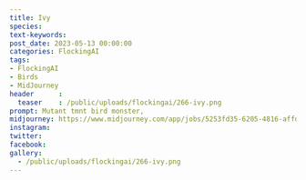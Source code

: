 ```yaml
---
title: Ivy
species: 
text-keywords: 
post_date: 2023-05-13 00:00:00
categories: FlockingAI
tags:
- FlockingAI
- Birds
- MidJourney 
header      :
  teaser    : /public/uploads/flockingai/266-ivy.png
prompt: Mutant tmnt bird monster, 
midjourney: https://www.midjourney.com/app/jobs/5253fd35-6205-4816-affd-9d05e08db952
instagram: 
twitter: 
facebook: 
gallery: 
  - /public/uploads/flockingai/266-ivy.png
---
```


